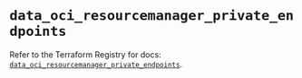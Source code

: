 # `data_oci_resourcemanager_private_endpoints`

Refer to the Terraform Registry for docs: [`data_oci_resourcemanager_private_endpoints`](https://registry.terraform.io/providers/oracle/oci/6.18.0/docs/data-sources/resourcemanager_private_endpoints).

